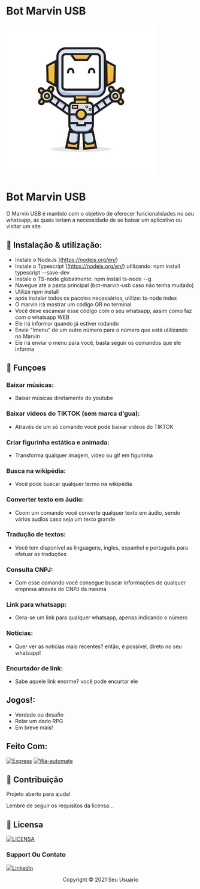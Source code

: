 # Bot Marvin USB
 
<img src="bo1t.jpg" alt="exemplo imagem">

# Bot Marvin USB

O Marvin USB é mantido com o objetivo de oferecer funcionalidades no seu whatsapp, as quais teriam a necessidade de se baixar um aplicativo ou visitar um site.

## 🔧 Instalação & utilização:
- Instale o NodeJs ](https://nodejs.org/en/)
- Instale o Typescript ](https://nodejs.org/en/) utilizando: npm install typescript --save-dev
- Instale o TS-node globalmente: npm install ts-node --g
- Navegue até a pasta principal (bot-marvin-usb caso não tenha mudado)
- Utilize npm install
- após instalar todos os pacotes necessários, utilize: ts-node index
- O marvin irá mostrar um código QR no terminal
- Você deve escanear esse código com o seu whatsapp, assim como faz com o whatsapp WEB
- Ele irá informar quando já estiver rodando
- Envie "!menu" de um outro número para o número que está utilizando no Marvin
- Ele irá enviar o menu para você, basta seguir os comandos que ele informa

## 🔧 Funçoes

### Baixar músicas:
- Baixar músicas diretamente do youtube

### Baixar videos do TIKTOK (sem marca d'gua):
- Através de um só comando você pode baixar videos do TIKTOK

### Criar figurinha estática e animada:
- Transforma qualquer imagem, video ou gif em figurinha

### Busca na wikipédia:
- Você pode buscar qualquer termo na wikipédia

### Converter texto em áudio:
- Coom um comando você converte qualquer texto em áudio, sendo vários audios caso seja um texto grande

### Tradução de textos:
- Você tem disponível as linguagens, ingles, espanhol e português para efetuar as traduções

### Consulta CNPJ:
- Com esse comando você consegue buscar informações de qualquer empresa através do CNPJ da mesma

### Link para whatsapp:
- Gera-se um link para qualquer whatsapp, apenas indicando o número

### Noticias:
- Quer ver as notícias mais recentes? então, é possível, direto no seu whatsapp!

### Encurtador de link:
- Sabe aquele link enorme? você pode encurtar ele

## Jogos!:
- Verdade ou desafio
- Rolar um dado RPG
- Em breve mais!

## Feito Com:
[![Express](https://img.shields.io/badge/Express-%5E4.17.1-as)](https://www.npmjs.com/package/express)
[![Wa-automate](https://img.shields.io/badge/wa--automate-%5E4.30.0-as)](https://github.com/open-wa/wa-automate-nodejs)

## 🤝 Contribuição

Projeto aberto para ajuda!

Lembre de seguir os requisitos da licensa...

## 🔖 Licensa
[![LICENSA](https://img.shields.io/badge/Custom_GPL_3.0-E58080?style=for-the-badge&logo=bookstack&logoColor=white)](/LICENSE)


### Support Ou Contato

[![Linkedin](https://img.shields.io/badge/LinkedIn-0077B5?style=for-the-badge&logo=linkedin&logoColor=white)](https://www.linkedin.com/in/eduardo-bezerra-78957216b/)

<p align="center">Copyright © 2021 Seu Usuario</p>
